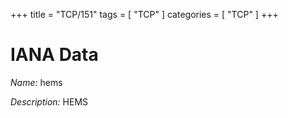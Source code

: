 +++
title = "TCP/151"
tags = [ "TCP" ]
categories = [ "TCP" ]
+++

# IANA Data

_Name:_ hems

_Description:_ HEMS

